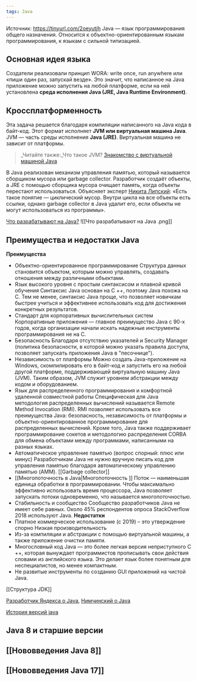 ```yaml
---
tags: Java 
---
```

Источник: https://tinyurl.com/2oeyutjh
Java — язык программирования общего назначения. Относится к объектно-ориентированным языкам программирования, к языкам с сильной типизацией.

## Основная идея языка
Создатели реализовали принцип WORA: write once, run anywhere или «пиши один раз, запускай везде». Это значит, что написанное на Java приложение можно запустить на любой платформе, если на ней установлена **среда исполнения Java (JRE, Java Runtime Environment)**.

## Кроссплатформенность
Эта задача решается благодаря компиляции написанного на Java кода в байт-код. Этот формат исполняет **JVM или виртуальная машина Java**. JVM — часть среды исполнения **Java (JRE)**. Виртуальная машина не зависит от платформы.

> _Читайте также:_Что такое JVM? [Знакомство с виртуальной машиной Java](https://ru.hexlet.io/blog/posts/chto-takoe-jvm-znakomstvo-s-virtualnoy-mashinoy-java)

В Java реализован механизм управления памятью, который называется сборщиком мусора или garbage collector. Разработчик создаёт объекты, а JRE с помощью сборщика мусора очищает память, когда объекты перестают использоваться. Объясняет эксперт [Никита Липский](https://www.facebook.com/nikita.lipsky.94): «Есть такое понятие — циклический мусор. Внутри цикла на все объекты есть ссылки, однако garbage collector в Java удалит его, если объекты не могут использоваться из программы».

[Что разрабатывают на Java?](https://kata.academy/)
![[Что разрабатывают на Java .png]]
## Преимущества и недостатки Java
**Преимущества**
- Объектно-ориентированное программирование
Структура данных становится объектом, которым можно управлять, создавать отношения между различными объектами.
- Язык высокого уровня с простым синтаксисом и плавной кривой обучения
Синтаксис Java основан на C ++, поэтому Java похожа на C. Тем не менее, синтаксис Java проще, что позволяет новичкам быстрее учиться и эффективнее использовать код для достижения конкретных результатов.
- Стандарт для корпоративных вычислительных систем
Корпоративные приложения — главное преимущество Java с 90-х годов, когда организации начали искать надежные инструменты программирования не на C.
- Безопасность
Благодаря отсутствию указателей и Security Manager (политика безопасности, в которой можно указать правила доступа, позволяет запускать приложения Java в "песочнице").
- Независимость от платформы
Можно создать Java-приложение на Windows, скомпилировать его в байт-код и запустить его на любой другой платформе, поддерживающей виртуальную машину Java (JVM).
Таким образом, JVM служит уровнем абстракции между кодом и оборудованием.
- Язык для распределенного программирования и комфортной удаленной совместной работы
Специфическая для Java методология распределенных вычислений называется Remote Method Invocation (RMI). RMI позволяет использовать все преимущества Java: безопасность, независимость от платформы и объектно-ориентированное программирование для распределенных вычислений.
Кроме того, Java также поддерживает программирование сокетов и методологию распределения CORBA для обмена объектами между программами, написанными на разных языках.
- Автоматическое управление памятью (вопрос спорный: плюс или минус) Разработчикам Java не нужно вручную писать код для управления памятью благодаря автоматическому управлению памятью (AMM). [[Garbage collector]]
- [[Многопоточность в Java|Многопоточность ]]
Поток — наименьшая единица обработки в программировании. Чтобы максимально эффективно использовать время процессора, Java позволяет запускать потоки одновременно, что называется многопоточностью.
- Стабильность и сообщество
Сообщество разработчиков Java не имеет себе равных. Около 45% респондентов опроса StackOverflow 2018 используют Java.
**Недостатки**
- Платное коммерческое использование (с 2019) – это утверждение спорно Низкая производительность
- Из-за компиляции и абстракции с помощью виртуальной машины, а также приложение очистки памяти.
- Многословный код
Java — это более легкая версия неприступного C ++, которая вынуждает программистов прописывать свои действия словами из английского языка. Это делает язык более понятным для неспециалистов, но менее компактным.
- Не развитые инструменты по созданию GUI приложений на чистой Java.

[[Структура JDK]]


[Разработчик Яндекса о Java](https://www.youtube.com/watch?v=SDRoMnJkOQA), [Нимчинский о Java](https://www.youtube.com/watch?v=cqXsw-vSIWw)

[История верcий java](https://wiki5.ru/wiki/Java_version_history)

## Java 8 и старшие версии
## [[Нововведения Java 8]]
## [[Нововведения Java 17]]


